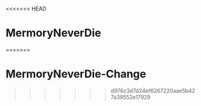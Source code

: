<<<<<<< HEAD
# MermoryNeverDie
=======
# MermoryNeverDie-Change
>>>>>>> d976c3d7d24ef6267220aae5b427a39552e17929
